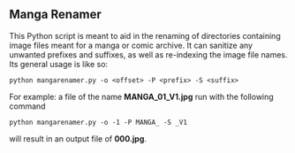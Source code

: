 ## Manga Renamer
This Python script is meant to aid in the renaming of directories containing image files meant for a manga or comic archive. It can sanitize any unwanted prefixes and suffixes, as well as re-indexing the image file names. Its general usage is like so:
```
python mangarenamer.py -o <offset> -P <prefix> -S <suffix>
```

For example: a file of the name **MANGA_01_V1.jpg** run with the following command
```
python mangarenamer.py -o -1 -P MANGA_ -S _V1
```
will result in an output file of **000.jpg**.
